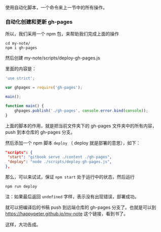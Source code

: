 使用自动化脚本，一个命令来上一节中的所有操作。

### 自动化创建和更新 gh-pages

所以，我们采用一个 npm 包，来帮助我们完成上面的操作

```
cd my-note/
npm i gh-pages
```

然后创建 my-note/scripts/deploy-gh-pages.js

里面的内容是：

```js
'use strict';

var ghpages = require('gh-pages');

main();

function main() {
    ghpages.publish('./gh-pages', console.error.bind(console));
}
```

上面的脚本的作用，就是把当前文件夹下的 gh-pages 文件夹中的所有内容，push 到本仓库的 gh-pages 分支。

然后添加一个 npm 脚本 `deploy` （ deploy 就是部署的意思），如下：

```json
"scripts": {
 "start": "gitbook serve ./content ./gh-pages",
 "deploy": "node ./scripts/deploy-gh-pages.js",
},
```

那么，可以来试试，保证 `npm start` 处于运行中的状态，然后运行

```
npm run deploy
```

注：如果最后返回 `undefined` 字样，表示没有出现错误，部署成功。

就可以把编译后的书稿 push 到远端仓库的 gh-pages 分支了。也就是可以到 https://happypeter.github.io/my-note 这个链接，看到书了。

这样，大功告成。
